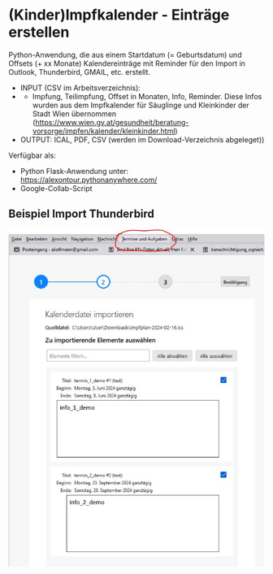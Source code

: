 # (Kinder)Impfkalender - Einträge erstellen

Python-Anwendung, die aus einem Startdatum (= Geburtsdatum) und Offsets (+ xx Monate) Kalendereinträge mit Reminder für den Import in Outlook, Thunderbird, GMAIL, etc. erstellt.

* INPUT (CSV im Arbeitsverzeichnis):
* * Impfung, Teilimpfung, Offset in Monaten, Info, Reminder. Diese Infos wurden aus dem Impfkalender für Säuglinge und Kleinkinder der Stadt Wien übernommen (https://www.wien.gv.at/gesundheit/beratung-vorsorge/impfen/kalender/kleinkinder.html)
* OUTPUT: ICAL, PDF, CSV (werden im Download-Verzeichnis abgeleget))

Verfügbar als:
* Python Flask-Anwendung unter: https://alexontour.pythonanywhere.com/
* Google-Collab-Script

## Beispiel Import Thunderbird
![Beispiel-Import der ICS-Datei in Thunderbird](demo_import.JPG)
